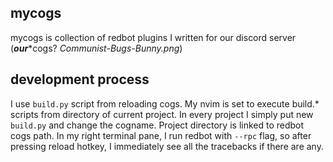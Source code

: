 ## mycogs

mycogs is collection of redbot plugins I written for our discord server (***our****cogs? *Communist-Bugs-Bunny.png*)

## development process
I use `build.py` script from reloading cogs. My nvim is set to execute build.* scripts from directory of current project. In every project I simply put new `build.py` and change the cogname. Project directory is linked to redbot cogs path. In my right terminal pane, I run redbot with `--rpc` flag, so after pressing reload hotkey, I immediately see all the tracebacks if there are any.
